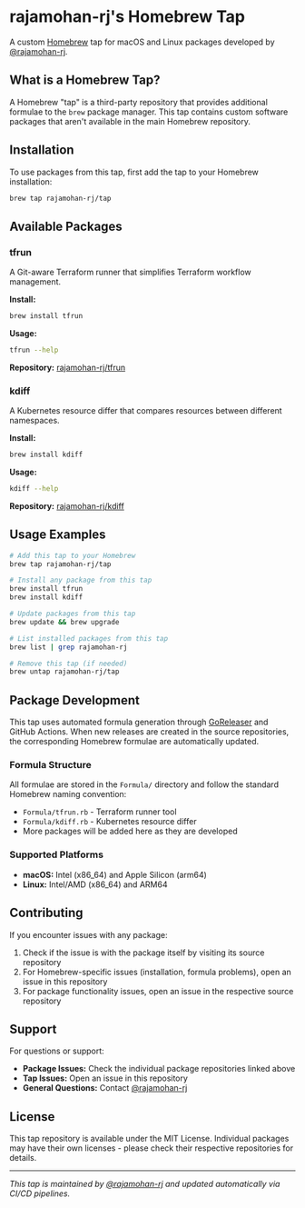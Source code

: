 # rajamohan-rj's Homebrew Tap

A custom [Homebrew](https://brew.sh/) tap for macOS and Linux packages developed by [@rajamohan-rj](https://github.com/rajamohan-rj).

## What is a Homebrew Tap?

A Homebrew "tap" is a third-party repository that provides additional formulae to the `brew` package manager. This tap contains custom software packages that aren't available in the main Homebrew repository.

## Installation

To use packages from this tap, first add the tap to your Homebrew installation:

```bash
brew tap rajamohan-rj/tap
```

## Available Packages

### tfrun

A Git-aware Terraform runner that simplifies Terraform workflow management.

**Install:**

```bash
brew install tfrun
```

**Usage:**

```bash
tfrun --help
```

**Repository:** [rajamohan-rj/tfrun](https://github.com/rajamohan-rj/tfrun)

### kdiff

A Kubernetes resource differ that compares resources between different namespaces.

**Install:**

```bash
brew install kdiff
```

**Usage:**

```bash
kdiff --help
```

**Repository:** [rajamohan-rj/kdiff](https://github.com/rajamohan-rj/kdiff)

## Usage Examples

```bash
# Add this tap to your Homebrew
brew tap rajamohan-rj/tap

# Install any package from this tap
brew install tfrun
brew install kdiff

# Update packages from this tap
brew update && brew upgrade

# List installed packages from this tap
brew list | grep rajamohan-rj

# Remove this tap (if needed)
brew untap rajamohan-rj/tap
```

## Package Development

This tap uses automated formula generation through [GoReleaser](https://goreleaser.com/) and GitHub Actions. When new releases are created in the source repositories, the corresponding Homebrew formulae are automatically updated.

### Formula Structure

All formulae are stored in the `Formula/` directory and follow the standard Homebrew naming convention:

- `Formula/tfrun.rb` - Terraform runner tool
- `Formula/kdiff.rb` - Kubernetes resource differ
- More packages will be added here as they are developed

### Supported Platforms

- **macOS:** Intel (x86_64) and Apple Silicon (arm64)
- **Linux:** Intel/AMD (x86_64) and ARM64

## Contributing

If you encounter issues with any package:

1. Check if the issue is with the package itself by visiting its source repository
2. For Homebrew-specific issues (installation, formula problems), open an issue in this repository
3. For package functionality issues, open an issue in the respective source repository

## Support

For questions or support:

- **Package Issues:** Check the individual package repositories linked above
- **Tap Issues:** Open an issue in this repository
- **General Questions:** Contact [@rajamohan-rj](https://github.com/rajamohan-rj)

## License

This tap repository is available under the MIT License. Individual packages may have their own licenses - please check their respective repositories for details.

---

*This tap is maintained by [@rajamohan-rj](https://github.com/rajamohan-rj) and updated automatically via CI/CD pipelines.*
